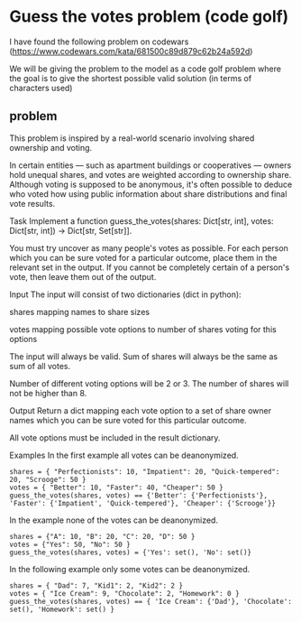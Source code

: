 # Guess the votes problem (code golf)

I have found the following problem on codewars (https://www.codewars.com/kata/681500c89d879c62b24a592d)

We will be giving the problem to the model as a code golf problem where the goal is to give the shortest possible valid solution (in terms of characters used)

## problem

This problem is inspired by a real-world scenario involving shared ownership and voting.

In certain entities — such as apartment buildings or cooperatives — owners hold unequal shares, and votes are weighted according to ownership share. Although voting is supposed to be anonymous, it's often possible to deduce who voted how using public information about share distributions and final vote results.

Task
Implement a function guess_the_votes(shares: Dict[str, int], votes: Dict[str, int]) -> Dict[str, Set[str]].

You must try uncover as many people's votes as possible. For each person which you can be sure voted for a particular outcome, place them in the relevant set in the output. If you cannot be completely certain of a person's vote, then leave them out of the output.

Input
The input will consist of two dictionaries (dict in python):

shares mapping names to share sizes

votes mapping possible vote options to number of shares voting for this options

The input will always be valid. Sum of shares will always be the same as sum of all votes.

Number of different voting options will be 2 or 3. The number of shares will not be higher than 8.

Output
Return a dict mapping each vote option to a set of share owner names which you can be sure voted for this particular outcome.

All vote options must be included in the result dictionary.

Examples
In the first example all votes can be deanonymized.
```
shares = { "Perfectionists": 10, "Impatient": 20, "Quick-tempered": 20, "Scrooge": 50 }
votes = { "Better": 10, "Faster": 40, "Cheaper": 50 }
guess_the_votes(shares, votes) == {'Better': {'Perfectionists'}, 'Faster': {'Impatient', 'Quick-tempered'}, 'Cheaper': {'Scrooge'}}
```
In the example none of the votes can be deanonymized.
```
shares = {"A": 10, "B": 20, "C": 20, "D": 50 }
votes = {"Yes": 50, "No": 50 }
guess_the_votes(shares, votes) = {'Yes': set(), 'No': set()}
```
In the following example only some votes can be deanonymized.

``` 
shares = { "Dad": 7, "Kid1": 2, "Kid2": 2 }
votes = { "Ice Cream": 9, "Chocolate": 2, "Homework": 0 }
guess_the_votes(shares, votes) == { 'Ice Cream': {'Dad'}, 'Chocolate': set(), 'Homework': set() }
```


